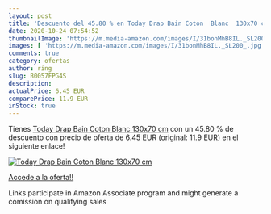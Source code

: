 ```yaml
---
layout: post
title: 'Descuento del 45.80 % en Today Drap Bain Coton  Blanc  130x70 cm'
date: 2020-10-24 07:54:52
thumbnailImage: 'https://m.media-amazon.com/images/I/31bonMhB8IL._SL200_.jpg'
images: [ 'https://m.media-amazon.com/images/I/31bonMhB8IL._SL200_.jpg' ]
comments: true
category: ofertas
author: ring
slug: B0057FPG4S
description:
actualPrice: 6.45 EUR
comparePrice: 11.9 EUR
inStock: true
---
```


Tienes [Today Drap Bain Coton  Blanc  130x70 cm](https://www.amazon.fr/dp/B0057FPG4S/?tag=tolees0d-21) con un 45.80 % de descuento con precio de oferta de 6.45 EUR (original: 11.9 EUR) en el siguiente enlace!

[![Today Drap Bain Coton  Blanc  130x70 cm](https://m.media-amazon.com/images/I/31bonMhB8IL._SL200_.jpg)](https://www.amazon.fr/dp/B0057FPG4S/?tag=tolees0d-21)

[Accede a la oferta!!](https://www.amazon.fr/dp/B0057FPG4S/?tag=tolees0d-21)

Links participate in Amazon Associate program and might generate a comission on qualifying sales


